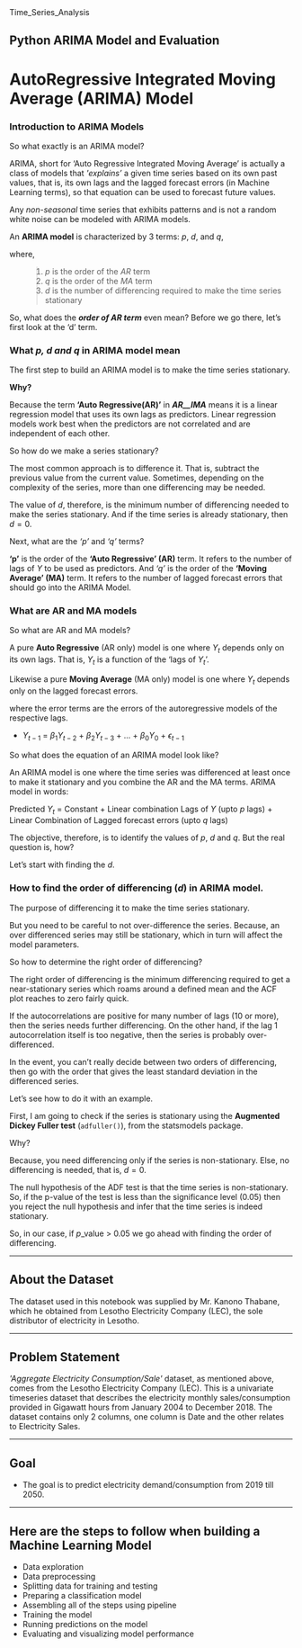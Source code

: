 <!DOCTYPE html>
<html>
    <head>Time_Series_Analysis</head>
    
<h2>Python ARIMA Model and Evaluation<h2>

# AutoRegressive Integrated Moving Average (ARIMA) Model

### Introduction to ARIMA Models
So what exactly is an ARIMA model?

ARIMA, short for ‘Auto Regressive Integrated Moving Average’ is actually a class of models that <em>'explains’</em> a given time series based on its own past values, that is, its own lags and the lagged forecast errors (in Machine Learning terms), so that equation can be used to forecast future values.

Any <em>non-seasonal</em> time series that exhibits patterns and is not a random white noise can be modeled with ARIMA models.

An <strong>ARIMA model</strong> is characterized by 3 terms: *p*, *d*, and *q*,

where,
<ol>

> <li> <em>p</em> is the order of the <em>AR</em> term</li>
> <li> <em>q</em> is the order of the <em>MA</em> term</li>
> <li> <em>d</em> is the number of differencing required to make the time series stationary</li>
</ol>

So, what does the <strong><em>order of AR term</em></strong> even mean? Before we go there, let’s first look at the ‘d’ term.


<h3>What <em>p, d and q</em> in ARIMA model mean</h3>

The first step to build an ARIMA model is to make the time series stationary.

__Why?__

Because the term **‘Auto Regressive(AR)’** in ***AR__IMA*** means it is a linear regression model that uses its own lags as predictors. Linear regression models work best when the predictors are not correlated and are independent of each other.

So how do we make a series stationary?

The most common approach is to difference it. That is, subtract the previous value from the current value. Sometimes, depending on the complexity of the series, more than one differencing may be needed.

The value of <em>d</em>, therefore, is the minimum number of differencing needed to make the series stationary. And if the time series is already stationary, then $d = 0$.

Next, what are the *‘p’* and *‘q’* terms?

**‘p’** is the order of the **‘Auto Regressive’ (AR)** term. It refers to the number of lags of $Y$ to be used as predictors. And *‘q’* is the order of the **‘Moving Average’ (MA)** term. It refers to the number of lagged forecast errors that should go into the ARIMA Model.

### What are AR and MA models
So what are AR and MA models?

A pure **Auto Regressive** (AR only) model is one where $Y_t$ depends only on its own lags. That is, $Y_t$ is a function of the ‘lags of $Y_t$’. 

Likewise a pure __Moving Average__ (MA only) model is one where $Y_t$ depends only on the lagged forecast errors.

where the error terms are the errors of the autoregressive models of the respective lags. 

- $Y_{t-1}$ $=$ $\beta_1$$Y_{t-2}$ $+$ $\beta_2$$Y_{t-3}$ $+$ $...$ $+$ $\beta_0$$Y_{0}$ $+$ 
$\epsilon_{t-1}$

So what does the equation of an ARIMA model look like?

An ARIMA model is one where the time series was differenced at least once to make it stationary and you combine the AR and the MA terms.
ARIMA model in words:

Predicted $Y_t$ = Constant $+$ Linear combination Lags of $Y$ (upto $p$ lags) $+$ Linear Combination of Lagged forecast errors (upto $q$ lags)

The objective, therefore, is to identify the values of $p$, $d$ and $q$. But the real question is, how?

Let’s start with finding the $d$.

### How to find the order of differencing ($d$) in ARIMA model.

The purpose of differencing it to make the time series stationary.

But you need to be careful to not over-difference the series. Because, an over differenced series may still be stationary, which in turn will affect the model parameters.

So how to determine the right order of differencing?

The right order of differencing is the minimum differencing required to get a near-stationary series which roams around a defined mean and the ACF plot reaches to zero fairly quick.

If the autocorrelations are positive for many number of lags (10 or more), then the series needs further differencing. On the other hand, if the lag 1 autocorrelation itself is too negative, then the series is probably over-differenced.

In the event, you can’t really decide between two orders of differencing, then go with the order that gives the least standard deviation in the differenced series.

Let’s see how to do it with an example.

First, I am going to check if the series is stationary using the __Augmented Dickey Fuller test__ (`adfuller()`), from the statsmodels package.

Why?

Because, you need differencing only if the series is non-stationary. Else, no differencing is needed, that is, $d=0$.

The null hypothesis of the ADF test is that the time series is non-stationary. So, if the p-value of the test is less than the significance level (0.05) then you reject the null hypothesis and infer that the time series is indeed stationary.

So, in our case, if $p$_value $>$ $0.05$ we go ahead with finding the order of differencing.


---
About the Dataset
---
The dataset used in this notebook was supplied by Mr. Kanono Thabane, which he obtained from Lesotho Electricity Company (LEC), the sole distributor of electricity in Lesotho. 


---
Problem Statement
---
_'Aggregate Electricity Consumption/Sale'_ dataset, as mentioned above, comes from the Lesotho Electricity Company (LEC). This is a univariate timeseries dataset that describes the electricity monthly sales/consumption provided in Gigawatt hours from January 2004 to December 2018. The dataset contains only 2 columns, one column is Date and the other relates to Electricity Sales.

---

Goal
---
-  The goal is to predict electricity demand/consumption from 2019 till 2050.

---
</html> 


**Here are the steps to follow when building a Machine Learning Model**
--

- Data exploration
- Data preprocessing
- Splitting data for training and testing
- Preparing a classification model
- Assembling all of the steps using pipeline
- Training the model
- Running predictions on the model
- Evaluating and visualizing model performance

